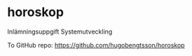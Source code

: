 # horoskop
Inlämningsuppgift Systemutveckling

To GitHub repo: 
https://github.com/hugobengtsson/horoskop